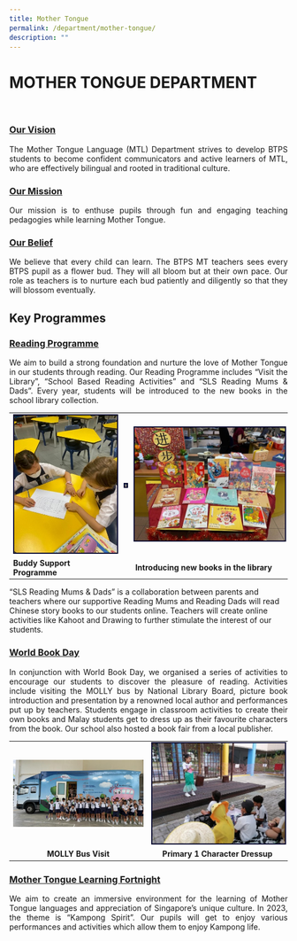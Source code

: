 ```yaml
---
title: Mother Tongue
permalink: /department/mother-tongue/
description: ""
---
```

<h1>MOTHER TONGUE DEPARTMENT</h1><br>

<h3><u>Our Vision</u></h3><p align="justify">
The Mother Tongue Language (MTL) Department strives to develop BTPS students to become confident communicators and active learners of MTL, who are effectively bilingual and rooted in traditional culture.</p>

<h3><u>Our Mission</u></h3><p align="justify">
Our mission is to enthuse pupils through fun and engaging teaching pedagogies while learning Mother Tongue.</p>

<h3><u>Our Belief</u></h3><p align="justify">
We believe that every child can learn. The BTPS MT teachers sees every BTPS pupil as a flower bud. They will all bloom but at their own pace. Our role as teachers is to nurture each bud patiently and diligently so that they will blossom eventually.</p>


<h2>Key Programmes</h2>
<b><u><h3>Reading Programme</h3></u></b>
<p align="justify">We aim to build a strong foundation and nurture the love of Mother Tongue in our students through reading. Our Reading Programme includes “Visit the Library”, “School Based Reading Activities” and “SLS Reading Mums &amp; Dads”. Every year, students will be introduced to the new books in the school library collection. </p><p></p>
<table><tbody><tr><td width="200"><img style="border:2px solid #0A0B30" src="/images/reading%20programme%201.jpg"></td><td><img style="border:2px solid #0A0B30" src="/images/reading%20programme%202.png"></td><td width="300"><img style="border:2px solid #0A0B30" src="/images/reading%20programme%203.jpg"></td></tr><tr><td><strong>Buddy Support Programme</strong> </td><td align="center" colspan="2"><strong>Introducing new books in the library</strong></td></tr></tbody></table>
<p align="jusitfy">“SLS Reading Mums &amp; Dads” is a collaboration between parents and teachers where our supportive Reading Mums and Reading Dads will read Chinese story books to our students online. Teachers will create online activities like Kahoot and Drawing to further stimulate the interest of our students.</p>
<b><u><h3>World Book Day</h3></u></b>
<p align="justify">In conjunction with World Book Day, we organised a series of activities to encourage our students to discover the pleasure of reading. Activities include visiting the MOLLY bus by National Library Board, picture book introduction and presentation by a renowned local author and performances put up by teachers. Students engage in classroom activities to create their own books and Malay students get to dress up as their favourite characters from the book. Our school also hosted a book fair from a local publisher. </p>
<table><tbody><tr><td width="300"><img style="border:2px solid #0A0B30 height:200px;" src="/images/molly%20bus.jpg"></td><td width="300"><img style="border:2px solid #0A0B30" src="/images/character%20dressup.jpg"></td></tr><tr><td align="center"><strong>MOLLY Bus Visit</strong> </td><td align="center"><strong>Primary 1 Character Dressup</strong></td></tr></tbody></table>
<b><u><h3>Mother Tongue Learning Fortnight</h3></u></b>
<p align="justify">We aim to create an immersive environment for the learning of Mother Tongue languages and appreciation of Singapore’s unique culture. In 2023, the theme is  “Kampong Spirit”. Our pupils will get to enjoy various performances and activities which allow them to enjoy Kampong life.  </p>